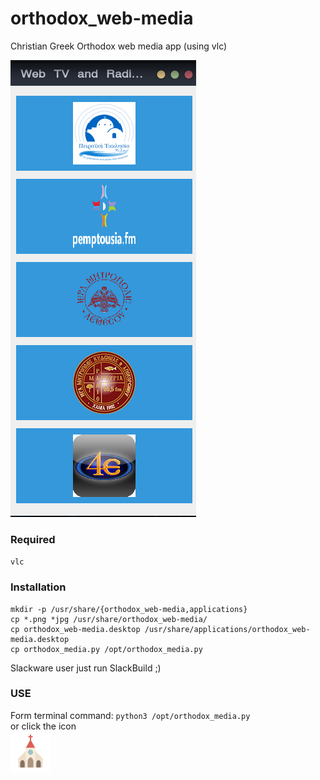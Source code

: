 # orthodox_web-media
Christian Greek Orthodox web media app (using vlc)

![app](./image.png)

### Required
`vlc`

### Installation
```
mkdir -p /usr/share/{orthodox_web-media,applications}
cp *.png *jpg /usr/share/orthodox_web-media/
cp orthodox_web-media.desktop /usr/share/applications/orthodox_web-media.desktop
cp orthodox_media.py /opt/orthodox_media.py
```
Slackware user just run SlackBuild ;) 
### USE
Form terminal command:
`python3 /opt/orthodox_media.py` <br>
or click the icon <br>
![](./church_easter_icon.png)